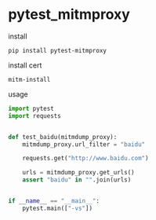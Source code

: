 # pytest_mitmproxy
install
```shell
pip install pytest-mitmproxy
```
install cert
```shell
mitm-install
```
usage
```python
import pytest
import requests


def test_baidu(mitmdump_proxy):
    mitmdump_proxy.url_filter = "baidu"

    requests.get("http://www.baidu.com")

    urls = mitmdump_proxy.get_urls()
    assert "baidu" in "".join(urls)


if __name__ == "__main__":
    pytest.main(["-vs"])
```